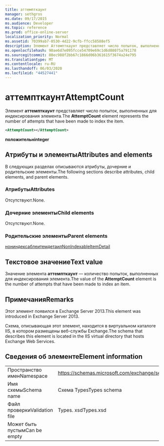 ```yaml
---
title: аттемпткаунт
manager: sethgros
ms.date: 09/17/2015
ms.audience: Developer
ms.topic: reference
ms.prod: office-online-server
localization_priority: Normal
ms.assetid: 70399ab7-0530-4d22-9cfb-ffcc58588ef5
description: Элемент Аттемпткаунт представляет число попыток, выполненных для индексирования элемента.
ms.openlocfilehash: 90ae6d7e095fcce54709e69c1d6d08075a791178
ms.sourcegitcommit: 88ec988f2bb67c1866d06b361615f3674a24e795
ms.translationtype: MT
ms.contentlocale: ru-RU
ms.lasthandoff: 06/03/2020
ms.locfileid: "44527441"
---
```

# <a name="attemptcount"></a><span data-ttu-id="c495b-103">аттемпткаунт</span><span class="sxs-lookup"><span data-stu-id="c495b-103">AttemptCount</span></span>

<span data-ttu-id="c495b-104">Элемент **аттемпткаунт** представляет число попыток, выполненных для индексирования элемента.</span><span class="sxs-lookup"><span data-stu-id="c495b-104">The **AttemptCount** element represents the number of attempts that have been made to index the item.</span></span> 
  
```XML
<AttemptCount></AttemptCount>
```

 <span data-ttu-id="c495b-105">**положительн**</span><span class="sxs-lookup"><span data-stu-id="c495b-105">**integer**</span></span>
## <a name="attributes-and-elements"></a><span data-ttu-id="c495b-106">Атрибуты и элементы</span><span class="sxs-lookup"><span data-stu-id="c495b-106">Attributes and elements</span></span>

<span data-ttu-id="c495b-107">В следующих разделах описываются атрибуты, дочерние и родительские элементы.</span><span class="sxs-lookup"><span data-stu-id="c495b-107">The following sections describe attributes, child elements, and parent elements.</span></span>
  
### <a name="attributes"></a><span data-ttu-id="c495b-108">Атрибуты</span><span class="sxs-lookup"><span data-stu-id="c495b-108">Attributes</span></span>

<span data-ttu-id="c495b-109">Отсутствуют.</span><span class="sxs-lookup"><span data-stu-id="c495b-109">None.</span></span>
  
### <a name="child-elements"></a><span data-ttu-id="c495b-110">Дочерние элементы</span><span class="sxs-lookup"><span data-stu-id="c495b-110">Child elements</span></span>

<span data-ttu-id="c495b-111">Отсутствуют.</span><span class="sxs-lookup"><span data-stu-id="c495b-111">None.</span></span>
  
### <a name="parent-elements"></a><span data-ttu-id="c495b-112">Родительские элементы</span><span class="sxs-lookup"><span data-stu-id="c495b-112">Parent elements</span></span>

[<span data-ttu-id="c495b-113">нониндексаблеитемдетаил</span><span class="sxs-lookup"><span data-stu-id="c495b-113">NonIndexableItemDetail</span></span>](nonindexableitemdetail.md)
  
## <a name="text-value"></a><span data-ttu-id="c495b-114">Текстовое значение</span><span class="sxs-lookup"><span data-stu-id="c495b-114">Text value</span></span>

<span data-ttu-id="c495b-115">Значение элемента **аттемпткаунт** — количество попыток, выполненных для индексирования элемента.</span><span class="sxs-lookup"><span data-stu-id="c495b-115">The value of the **AttemptCount** element is the number of attempts that have been made to index an item.</span></span> 
  
## <a name="remarks"></a><span data-ttu-id="c495b-116">Примечания</span><span class="sxs-lookup"><span data-stu-id="c495b-116">Remarks</span></span>

<span data-ttu-id="c495b-117">Этот элемент появился в Exchange Server 2013.</span><span class="sxs-lookup"><span data-stu-id="c495b-117">This element was introduced in Exchange Server 2013.</span></span>
  
<span data-ttu-id="c495b-118">Схема, описывающая этот элемент, находится в виртуальном каталоге IIS, в котором размещены веб-службы Exchange.</span><span class="sxs-lookup"><span data-stu-id="c495b-118">The schema that describes this element is located in the IIS virtual directory that hosts Exchange Web Services.</span></span>
  
## <a name="element-information"></a><span data-ttu-id="c495b-119">Сведения об элементе</span><span class="sxs-lookup"><span data-stu-id="c495b-119">Element information</span></span>

|||
|:-----|:-----|
|<span data-ttu-id="c495b-120">Пространство имен</span><span class="sxs-lookup"><span data-stu-id="c495b-120">Namespace</span></span>  <br/> |https://schemas.microsoft.com/exchange/services/2006/types  <br/> |
|<span data-ttu-id="c495b-121">Имя схемы</span><span class="sxs-lookup"><span data-stu-id="c495b-121">Schema name</span></span>  <br/> |<span data-ttu-id="c495b-122">Схема Types</span><span class="sxs-lookup"><span data-stu-id="c495b-122">Types schema</span></span>  <br/> |
|<span data-ttu-id="c495b-123">Файл проверки</span><span class="sxs-lookup"><span data-stu-id="c495b-123">Validation file</span></span>  <br/> |<span data-ttu-id="c495b-124">Types. xsd</span><span class="sxs-lookup"><span data-stu-id="c495b-124">Types.xsd</span></span>  <br/> |
|<span data-ttu-id="c495b-125">Может быть пустым</span><span class="sxs-lookup"><span data-stu-id="c495b-125">Can be empty</span></span>  <br/> ||
   

